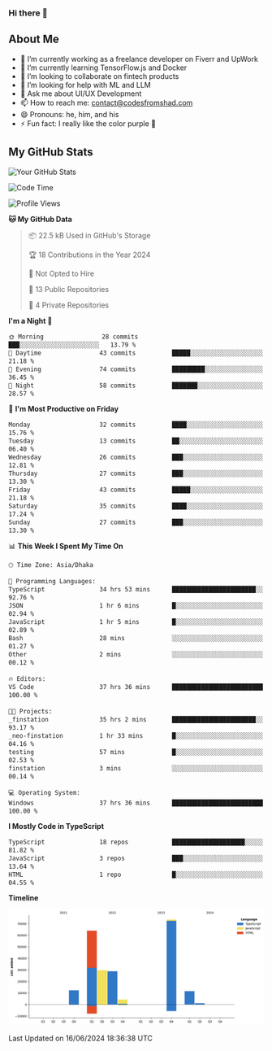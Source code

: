 ### Hi there 👋

## About Me
- 🔭 I’m currently working as a freelance developer on Fiverr and UpWork
- 🌱 I’m currently learning TensorFlow.js and Docker
- 👯 I’m looking to collaborate on fintech products
- 🤔 I’m looking for help with ML and LLM
- 💬 Ask me about UI/UX Development
- 📫 How to reach me: contact@codesfromshad.com
- 😄 Pronouns: he, him, and his
- ⚡ Fun fact: I really like the color purple 💜

## My GitHub Stats

![Your GitHub Stats](https://github-readme-stats.vercel.app/api?username=codesfromshad&show_icons=true&theme=midnight-purple)

<!--START_SECTION:waka-->
![Code Time](http://img.shields.io/badge/Code%20Time-621%20hrs%2040%20mins-blue)

![Profile Views](http://img.shields.io/badge/Profile%20Views-0-blue)

**🐱 My GitHub Data** 

> 📦 22.5 kB Used in GitHub's Storage 
 > 
> 🏆 18 Contributions in the Year 2024
 > 
> 🚫 Not Opted to Hire
 > 
> 📜 13 Public Repositories 
 > 
> 🔑 4 Private Repositories 
 > 
**I'm a Night 🦉** 

```text
🌞 Morning                28 commits          ███░░░░░░░░░░░░░░░░░░░░░░   13.79 % 
🌆 Daytime                43 commits          █████░░░░░░░░░░░░░░░░░░░░   21.18 % 
🌃 Evening                74 commits          █████████░░░░░░░░░░░░░░░░   36.45 % 
🌙 Night                  58 commits          ███████░░░░░░░░░░░░░░░░░░   28.57 % 
```
📅 **I'm Most Productive on Friday** 

```text
Monday                   32 commits          ████░░░░░░░░░░░░░░░░░░░░░   15.76 % 
Tuesday                  13 commits          ██░░░░░░░░░░░░░░░░░░░░░░░   06.40 % 
Wednesday                26 commits          ███░░░░░░░░░░░░░░░░░░░░░░   12.81 % 
Thursday                 27 commits          ███░░░░░░░░░░░░░░░░░░░░░░   13.30 % 
Friday                   43 commits          █████░░░░░░░░░░░░░░░░░░░░   21.18 % 
Saturday                 35 commits          ████░░░░░░░░░░░░░░░░░░░░░   17.24 % 
Sunday                   27 commits          ███░░░░░░░░░░░░░░░░░░░░░░   13.30 % 
```


📊 **This Week I Spent My Time On** 

```text
🕑︎ Time Zone: Asia/Dhaka

💬 Programming Languages: 
TypeScript               34 hrs 53 mins      ███████████████████████░░   92.76 % 
JSON                     1 hr 6 mins         █░░░░░░░░░░░░░░░░░░░░░░░░   02.94 % 
JavaScript               1 hr 5 mins         █░░░░░░░░░░░░░░░░░░░░░░░░   02.89 % 
Bash                     28 mins             ░░░░░░░░░░░░░░░░░░░░░░░░░   01.27 % 
Other                    2 mins              ░░░░░░░░░░░░░░░░░░░░░░░░░   00.12 % 

🔥 Editors: 
VS Code                  37 hrs 36 mins      █████████████████████████   100.00 % 

🐱‍💻 Projects: 
_finstation              35 hrs 2 mins       ███████████████████████░░   93.17 % 
_neo-finstation          1 hr 33 mins        █░░░░░░░░░░░░░░░░░░░░░░░░   04.16 % 
testing                  57 mins             █░░░░░░░░░░░░░░░░░░░░░░░░   02.53 % 
finstation               3 mins              ░░░░░░░░░░░░░░░░░░░░░░░░░   00.14 % 

💻 Operating System: 
Windows                  37 hrs 36 mins      █████████████████████████   100.00 % 
```

**I Mostly Code in TypeScript** 

```text
TypeScript               18 repos            ████████████████████░░░░░   81.82 % 
JavaScript               3 repos             ███░░░░░░░░░░░░░░░░░░░░░░   13.64 % 
HTML                     1 repo              █░░░░░░░░░░░░░░░░░░░░░░░░   04.55 % 
```



**Timeline**

![Lines of Code chart](https://raw.githubusercontent.com/codesfromshad/codesfromshad/main/assets/bar_graph.png)


 Last Updated on 16/06/2024 18:36:38 UTC
<!--END_SECTION:waka-->

<!--
**codesfromshad/codesfromshad** is a ✨ _special_ ✨ repository because its `README.md` (this file) appears on your GitHub profile.

Here are some ideas to get you started:

- 🔭 I’m currently working on ...
- 🌱 I’m currently learning ...
- 👯 I’m looking to collaborate on ...
- 🤔 I’m looking for help with ...
- 💬 Ask me about ...
- 📫 How to reach me: ...
- 😄 Pronouns: ...
- ⚡ Fun fact: ...
-->
